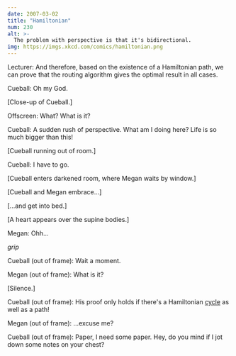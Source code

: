 ```yaml
---
date: 2007-03-02
title: "Hamiltonian"
num: 230
alt: >-
  The problem with perspective is that it's bidirectional.
img: https://imgs.xkcd.com/comics/hamiltonian.png
---
```

Lecturer: And therefore, based on the existence of a Hamiltonian path, we can prove that the routing algorithm gives the optimal result in all cases.

Cueball: Oh my God.

[Close-up of Cueball.]

Offscreen: What? What is it?

Cueball: A sudden rush of perspective. What am I doing here? Life is so much bigger than this!

[Cueball running out of room.]

Cueball: I have to go.

[Cueball enters darkened room, where Megan waits by window.]

[Cueball and Megan embrace...]

[...and get into bed.]

[A heart appears over the supine bodies.]

Megan: Ohh...

*grip*

Cueball (out of frame): Wait a moment.

Megan (out of frame): What is it?

[Silence.]

Cueball (out of frame): His proof only holds if there's a Hamiltonian <u>cycle</u> as well as a path!

Megan (out of frame): ...excuse me?

Cueball (out of frame): Paper, I need some paper. Hey, do you mind if I jot down some notes on your chest?